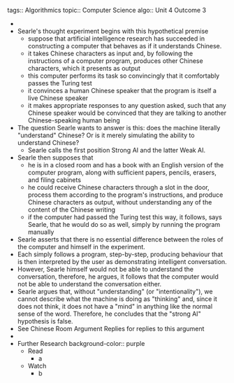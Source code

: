 tags:: Algorithmics
topic:: Computer Science
algo:: Unit 4 Outcome 3

-
- Searle's thought experiment begins with this hypothetical premise
	- suppose that artificial intelligence research has succeeded in constructing a computer that behaves as if it understands Chinese.
	- it takes Chinese characters as input and, by following the instructions of a computer program, produces other Chinese characters, which it presents as output
	- this computer performs its task so convincingly that it comfortably passes the Turing test
	- it convinces a human Chinese speaker that the program is itself a live Chinese speaker
	- it makes appropriate responses to any question asked, such that any Chinese speaker would be convinced that they are talking to another Chinese-speaking human being
- The question Searle wants to answer is this: does the machine literally "understand" Chinese? Or is it merely simulating the ability to understand Chinese?
	- Searle calls the first position Strong AI and the latter Weak AI.
- Searle then supposes that
	- he is in a closed room and has a book with an English version of the computer program, along with sufficient papers, pencils, erasers, and filing cabinets
	- he could receive Chinese characters through a slot in the door, process them according to the program's instructions, and produce Chinese characters as output, without understanding any of the content of the Chinese writing
	- if the computer had passed the Turing test this way, it follows, says Searle, that he would do so as well, simply by running the program manually
- Searle asserts that there is no essential difference between the roles of the computer and himself in the experiment.
- Each simply follows a program, step-by-step, producing behaviour that is then interpreted by the user as demonstrating intelligent conversation.
- However, Searle himself would not be able to understand the conversation, therefore, he argues, it follows that the computer would not be able to understand the conversation either.
- Searle argues that, without "understanding" (or "intentionality"), we cannot describe what the machine is doing as "thinking" and, since it does not think, it does not have a "mind" in anything like the normal sense of the word. Therefore, he concludes that the "strong AI" hypothesis is false.
- See Chinese Room Argument Replies for replies to this argument
-
- Further Research
  background-color:: purple
	- Read
		- a
	- Watch
		- b